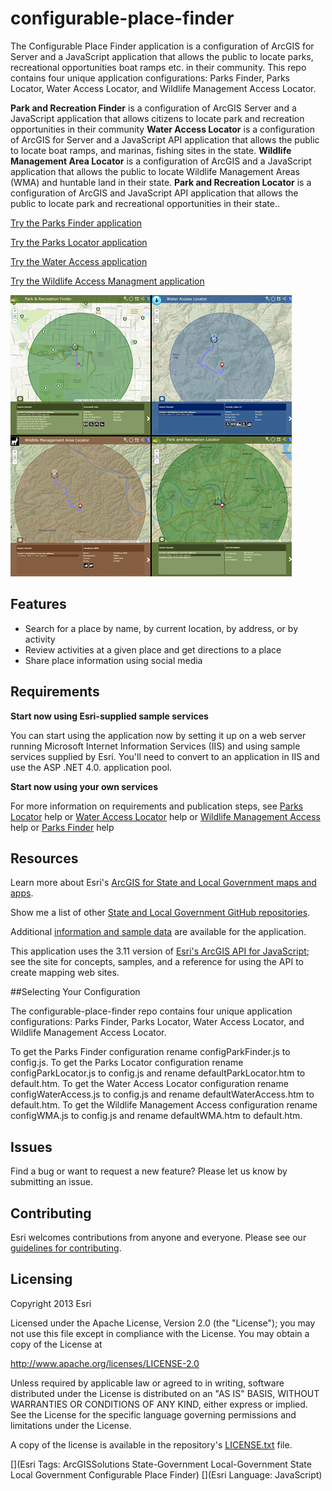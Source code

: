 # configurable-place-finder

The Configurable Place Finder application is a configuration of ArcGIS for Server and a JavaScript application
that allows the public to locate parks, recreational opportunities boat ramps etc. in their community. This repo contains four unique application configurations: Parks Finder, Parks Locator, Water Access Locator, and Wildlife Management Access Locator.

**Park and Recreation Finder** is a configuration of ArcGIS Server and a JavaScript application that allows citizens to locate park and recreation opportunities in their community
**Water Access Locator** is a configuration of ArcGIS for Server and a JavaScript API application that allows the public to locate boat ramps, and marinas, fishing sites in the state. 
**Wildlife Management Area Locator** is a configuration of ArcGIS and a JavaScript application that allows the public to locate Wildlife Management Areas (WMA) and huntable land in their state.
**Park and Recreation Locator** is a configuration of ArcGIS and JavaScript API application that allows the public to locate park and recreational opportunities in their state.. 


[Try the Parks Finder application](http://links.esri.com/localgovernment/tryit/ParksFinder/)

[Try the Parks Locator application](http://links.esri.com/stategovernment/tryit/ParksLocator/)

[Try the Water Access application](http://links.esri.com/stategovernment/tryit/WaterAccess/)

[Try the Wildlife Access Managment application](http://links.esri.com/stategovernment/tryit/WMA/)

[![Image of Configurable Place Finder application](configurable-place-finder.png "Configurable Place Finder application")](http://tryitlive.arcgis.com/ParksFinder/)

## Features

* Search for a place by name, by current location, by address, or by activity
* Review activities at a given place and get directions to a place
* Share place information using social media

## Requirements

**Start now using Esri-supplied sample services**

You can start using the application now by setting it up on a web server running Microsoft Internet Information Services (IIS) and using sample services supplied by Esri.
You'll need to convert to an application in IIS and use the ASP .NET 4.0. application pool.

**Start now using your own services**

For more information on requirements and publication steps, see [Parks Locator](http://links.esri.com/stategovernment/help/10.2/ParkandRecreationLocator) help or [Water Access Locator](http://links.esri.com/stategovernment/help/10.2/WaterAccessLocator) help or [Wildlife Management Access](http://links.esri.com/stategovernment/help/10.2/WildlifeManagementAreaLocator) help or [Parks Finder](http://links.esri.com/localgovernment/help/10.2/ParksandRecreationFinder) help 

## Resources

Learn more about Esri's [ArcGIS for State and Local Government maps and apps](http://solutions.arcgis.com).

Show me a list of other [State and Local Government GitHub repositories](http://esri.github.io/#Government).

Additional [information and sample data](http://www.arcgis.com/home/item.html?id=e0b7b8889be24b60aed3455331eb25a6)
are available for the application.

This application uses the 3.11 version of
[Esri's ArcGIS API for JavaScript](http://help.arcgis.com/en/webapi/javascript/arcgis/);
see the site for concepts, samples, and a reference for using the API to create mapping web sites.

##Selecting Your Configuration

The configurable-place-finder repo contains four unique application configurations: Parks Finder, Parks Locator, Water Access Locator, and Wildlife Management Access Locator.

To get the Parks Finder configuration rename configParkFinder.js to config.js. To get the Parks Locator configuration rename configParkLocator.js to config.js and rename defaultParkLocator.htm to default.htm. To get the Water Access Locator configuration rename configWaterAccess.js to config.js and rename defaultWaterAccess.htm to default.htm. To get the Wildlife Management Access configuration rename configWMA.js to config.js and rename defaultWMA.htm to default.htm.

## Issues

Find a bug or want to request a new feature?  Please let us know by submitting an issue.

## Contributing

Esri welcomes contributions from anyone and everyone.
Please see our [guidelines for contributing](https://github.com/esri/contributing).

## Licensing

Copyright 2013 Esri

Licensed under the Apache License, Version 2.0 (the "License");
you may not use this file except in compliance with the License.
You may obtain a copy of the License at

   http://www.apache.org/licenses/LICENSE-2.0

Unless required by applicable law or agreed to in writing, software
distributed under the License is distributed on an "AS IS" BASIS,
WITHOUT WARRANTIES OR CONDITIONS OF ANY KIND, either express or implied.
See the License for the specific language governing permissions and
limitations under the License.

A copy of the license is available in the repository's
[LICENSE.txt](LICENSE.txt) file.

[](Esri Tags: ArcGISSolutions State-Government Local-Government State Local Government Configurable Place Finder)
[](Esri Language: JavaScript)

